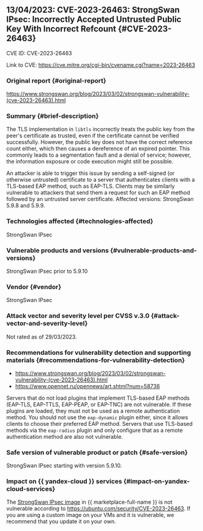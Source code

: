 ## 13/04/2023: CVE-2023-26463: StrongSwan IPsec: Incorrectly Accepted Untrusted Public Key With Incorrect Refcount {#CVE-2023-26463}

CVE ID: CVE-2023-26463

Link to CVE: <https://cve.mitre.org/cgi-bin/cvename.cgi?name=2023-26463>

### Original report {#original-report}

<https://www.strongswan.org/blog/2023/03/02/strongswan-vulnerability-(cve-2023-26463).html>

### Summary {#brief-description}

The TLS implementation in `libtls` incorrectly treats the public key from the peer's certificate as trusted, even if the certificate cannot be verified successfully. However, the public key does not have the correct reference count either, which then causes a dereference of an expired pointer. This commonly leads to a segmentation fault and a denial of service; however, the information exposure or code execution might still be possible.

An attacker is able to trigger this issue by sending a self-signed (or otherwise untrusted) certificate to a server that authenticates clients with a TLS-based EAP method, such as EAP-TLS. Clients may be similarly vulnerable to attackers that send them a request for such an EAP method followed by an untrusted server certificate. Affected versions: StrongSwan 5.9.8 and 5.9.9.

### Technologies affected {#technologies-affected}

StrongSwan IPsec

### Vulnerable products and versions {#vulnerable-products-and-versions}

StrongSwan IPsec prior to 5.9.10

### Vendor {#vendor}

StrongSwan IPsec

### Attack vector and severity level per CVSS v.3.0 {#attack-vector-and-severity-level}

Not rated as of 29/03/2023.

### Recommendations for vulnerability detection and supporting materials {#recommendations-for-vulnerability-detection}

* <https://www.strongswan.org/blog/2023/03/02/strongswan-vulnerability-(cve-2023-26463).html>
* <https://www.opennet.ru/opennews/art.shtml?num=58736>

Servers that do not load plugins that implement TLS-based EAP methods (EAP-TLS, EAP-TTLS, EAP-PEAP, or EAP-TNC) are not vulnerable. If these plugins are loaded, they must not be used as a remote authentication method. You should not use the `eap-dynamic` plugin either, since it allows clients to choose their preferred EAP method. Servers that use TLS-based methods via the `eap-radius` plugin and only configure that as a remote authentication method are also not vulnerable.

### Safe version of vulnerable product or patch {#safe-version}

StrongSwan IPsec starting with version 5.9.10.

### Impact on {{ yandex-cloud }} services {#impact-on-yandex-cloud-services}

The [StrongSwan IPsec image](/marketplace/products/yc/ipsec-instance-ubuntu) in {{ marketplace-full-name }} is not vulnerable according to <https://ubuntu.com/security/CVE-2023-26463>. If you are using a custom image on your VMs and it is vulnerable, we recommend that you update it on your own.
